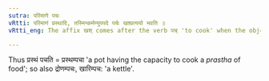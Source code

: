 ```yaml
---
sutra: परिमाणे पचः
vRtti: परिमाणं प्रस्थादि, तस्मिन्कर्मण्युपपदे पचेः खश्प्रत्ययो भवति ॥
vRtti_eng: The affix खश् comes after the verb पच् 'to cook' when the object in composition with it denotes a measure.

---
```

Thus प्रस्थं पचति = प्रस्थम्पचा 'a pot having the capacity to cook a _prastha_ of food'; so also द्रोणम्पचः, खारिम्पच: 'a kettle'.